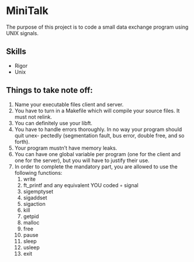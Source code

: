 # MiniTalk
The purpose of this project is to code a small data exchange program
using UNIX signals.

## Skills
- Rigor
- Unix

## Things to take note off:

1. Name your executable files client and server.
2. You have to turn in a Makefile which will compile your source files. It must not
relink.
3. You can definitely use your libft.
4. You have to handle errors thoroughly. In no way your program should quit unex- pectedly (segmentation fault, bus error, double free, and so forth).
5. Your program mustn’t have memory leaks.
6. You can have one global variable per program (one for the client and one for the server), but you will have to justify their use.
7. In order to complete the mandatory part, you are allowed to use the following functions:
	1. write
	2. ft_printf and any equivalent YOU coded ◦ signal
	3. sigemptyset
	4. sigaddset
	5. sigaction
	6. kill
	7. getpid
	8. malloc
	9. free
	10. pause
	11. sleep
	12. usleep
	13. exit
